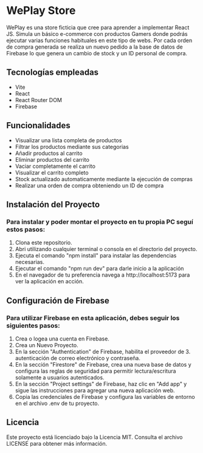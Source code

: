 # WePlay Store
WePlay es una store ficticia que cree para aprender a implementar React JS. Simula un básico e-commerce con productos Gamers donde podrás ejecutar varias funciones habituales en este tipo de webs. Por cada orden de compra generada se realiza un nuevo pedido a la base de datos de Firebase lo que genera un cambio de stock y un ID personal de compra.

## Tecnologías empleadas
- Vite
- React
- React Router DOM
- Firebase

## Funcionalidades
- Visualizar una lista completa de productos
- Filtrar los productos mediante sus categorias
- Añadir productos al carrito
- Eliminar productos del carrito
- Vaciar completamente el carrito
- Visualizar el carrito completo
- Stock actualizado automaticamente mediante la ejecución de compras
- Realizar una orden de compra obteniendo un ID de compra

## Instalación del Proyecto

### Para instalar y poder montar el proyecto en tu propia PC seguí estos pasos:

1. Clona este repositorio.
2. Abri utilizando cualquier terminal o consola en el directorio del proyecto.
3. Ejecuta el comando "npm install" para instalar las dependencias necesarias.
4. Ejecutar el comando "npm run dev" para darle inicio a la aplicación
5. En el navegador de tu preferencia navega a http://localhost:5173 para ver la aplicación en acción.

## Configuración de Firebase

### Para utilizar Firebase en esta aplicación, debes seguir los siguientes pasos:

1. Crea o logea una cuenta en Firebase.
2. Crea un Nuevo Proyecto.
3. En la sección "Authentication" de Firebase, habilita el proveedor de 3. autenticación de correo electrónico y contraseña.
4. En la sección "Firestore" de Firebase, crea una nueva base de datos y configura las reglas de seguridad para permitir lectura/escritura solamente a usuarios autenticados.
5. En la sección "Project settings" de Firebase, haz clic en "Add app" y sigue las instrucciones para agregar una nueva aplicación web.
6. Copia las credenciales de Firebase y configura las variables de entorno en el archivo .env de tu proyecto.

## Licencia
Este proyecto está licenciado bajo la Licencia MIT. Consulta el archivo LICENSE para obtener más información.